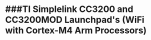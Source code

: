 ###TI Simplelink CC3200 and CC3200MOD Launchpad's (WiFi with Cortex-M4 Arm Processors)
====================================================================================
